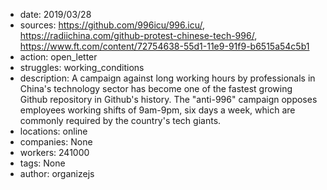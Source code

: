 - date: 2019/03/28
- sources: https://github.com/996icu/996.icu/, https://radiichina.com/github-protest-chinese-tech-996/, https://www.ft.com/content/72754638-55d1-11e9-91f9-b6515a54c5b1
- action: open_letter
- struggles: working_conditions
- description: A campaign against long working hours by professionals in China's technology sector has become one of the fastest growing Github repository in Github's history. The "anti-996" campaign opposes employees working shifts of 9am-9pm, six days a week, which are commonly required by the country's tech giants.
- locations: online
- companies: None
- workers: 241000
- tags: None
- author: organizejs

